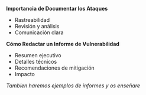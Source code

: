 **Importancia de Documentar los Ataques**
- Rastreabilidad
- Revisión y análisis
- Comunicación clara

**Cómo Redactar un Informe de Vulnerabilidad**
- Resumen ejecutivo
- Detalles técnicos
- Recomendaciones de mitigación
- Impacto

*Tambien haremos ejemplos de informes y os enseñare*